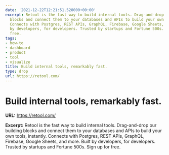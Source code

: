 ```yaml
---
date: '2021-12-22T12:21:51.528000+00:00'
excerpt: Retool is the fast way to build internal tools. Drag-and-drop our building
  blocks and connect them to your databases and APIs to build your own tools, instantly.
  Connects with Postgres, REST APIs, GraphQL, Firebase, Google Sheets, and more.  Built
  by developers, for developers. Trusted by startups and Fortune 500s. Sign up for
  free.
tags:
- how-to
- dashboard
- product
- tool
- visualize
title: Build internal tools, remarkably fast.
type: drop
url: https://retool.com/
---
```


# Build internal tools, remarkably fast.

**URL:** https://retool.com/

**Excerpt:** Retool is the fast way to build internal tools. Drag-and-drop our building blocks and connect them to your databases and APIs to build your own tools, instantly. Connects with Postgres, REST APIs, GraphQL, Firebase, Google Sheets, and more.  Built by developers, for developers. Trusted by startups and Fortune 500s. Sign up for free.
